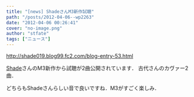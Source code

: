 ```yaml
---
title: "[news] ShadeさんM3新作試聴"
path: "/posts/2012-04-06--wp2263"
date: "2012-04-06 00:26:41"
cover: "no-image.png"
author: "stfate"
tags: ["ニュース"]
---
```



<a href="http://shade019.blog99.fc2.com/blog-entry-53.html" target="_blank">http://shade019.blog99.fc2.com/blog-entry-53.html</a>

<a href="http://shade019.blog99.fc2.com/" target="_blank">Shade</a>さんのM3新作から試聴が2曲公開されています．
古代さんのカヴァー2曲．

どちらもShadeさんらしい音で良いですね．M3がすごく楽しみ．